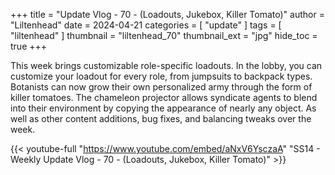 +++
title = "Update Vlog - 70 - (Loadouts, Jukebox, Killer Tomato)"
author = "Liltenhead"
date = 2024-04-21
categories = [
	"update"
]
tags = [
	"liltenhead"
]
thumbnail = "liltenhead_70"
thumbnail_ext = "jpg"
hide_toc = true
+++

This week brings customizable role-specific loadouts. In the lobby, you can customize your loadout for every role, from jumpsuits to backpack types. Botanists can now grow their own personalized army through the form of killer tomatoes. The chameleon projector allows syndicate agents to blend into their environment by copying the appearance of nearly any object. As well as other content additions, bug fixes, and balancing tweaks over the week.

{{< youtube-full "https://www.youtube.com/embed/aNxV6YsczaA" "SS14 - Weekly Update Vlog - 70 - (Loadouts, Jukebox, Killer Tomato)" >}}
